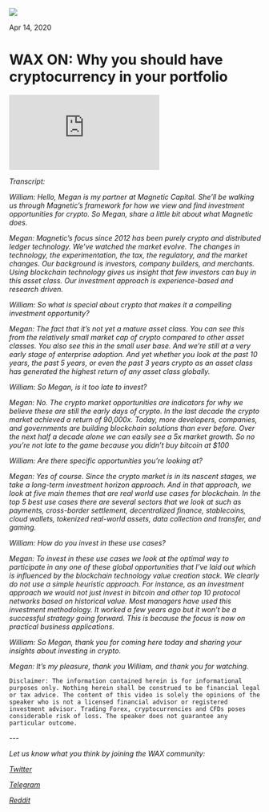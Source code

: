 ![](https://i.imgur.com/WpKE3pV.png)

Apr 14, 2020


**WAX ON: Why you should have cryptocurrency in your portfolio**
============================================================

<div class="text-center" style="max-width:560px; margin: 0 auto;"><div class="embed-responsive embed-responsive-16by9"><iframe src="https://www.youtube-nocookie.com/embed/z5v-ghLJKeU" frameborder="0" allow="accelerometer; autoplay; encrypted-media; gyroscope; picture-in-picture" allowfullscreen></iframe></div></div>


*Transcript:*

*William: Hello, Megan is my partner at Magnetic Capital. She’ll be
walking us through Magnetic’s framework for how we view and find
investment opportunities for crypto. So Megan, share a little bit about
what Magnetic does.*

*Megan: Magnetic’s focus since 2012 has been purely crypto and
distributed ledger technology. We’ve watched the market evolve. The
changes in technology, the experimentation, the tax, the regulatory, and
the market changes. Our background is investors, company builders, and
merchants. Using blockchain technology gives us insight that few
investors can buy in this asset class. Our investment approach is
experience-based and research driven.*

*William: So what is special about crypto that makes it a compelling
investment opportunity?*

*Megan: The fact that it’s not yet a mature asset class. You can see
this from the relatively small market cap of crypto compared to other
asset classes. You also see this in the small user base. And we’re still
at a very early stage of enterprise adoption. And yet whether you look
at the past 10 years, the past 5 years, or even the past 3 years crypto
as an asset class has generated the highest return of any asset class
globally.*

*William: So Megan, is it too late to invest?*

*Megan: No. The crypto market opportunities are indicators for why we
believe these are still the early days of crypto. In the last decade the
crypto market achieved a return of 90,000x. Today, more developers,
companies, and governments are building blockchain solutions than ever
before. Over the next half a decade alone we can easily see a 5x market
growth. So no you’re not late to the game because you didn’t buy bitcoin
at \$100*

*William: Are there specific opportunities you’re looking at?*

*Megan: Yes of course. Since the crypto market is in its nascent stages,
we take a long-term investment horizon approach. And in that approach,
we look at five main themes that are real world use cases for
blockchain. In the top 5 best use cases there are several sectors that
we look at such as payments, cross-border settlement, decentralized
finance, stablecoins, cloud wallets, tokenized real-world assets, data
collection and transfer, and gaming.*

*William: How do you invest in these use cases?*

*Megan: To invest in these use cases we look at the optimal way to
participate in any one of these global opportunities that I’ve laid out
which is influenced by the blockchain technology value creation stack.
We clearly do not use a simple heuristic approach. For instance, as an
investment approach we would not just invest in bitcoin and other top 10
protocol networks based on historical value. Most managers have used
this investment methodology. It worked a few years ago but it won’t be a
successful strategy going forward. This is because the focus is now on
practical business applications.*

*William: So Megan, thank you for coming here today and sharing your
insights about investing in crypto.*

*Megan: It’s my pleasure, thank you William, and thank you for
watching.*

    Disclaimer: The information contained herein is for informational purposes only. Nothing herein shall be construed to be financial legal or tax advice. The content of this video is solely the opinions of the speaker who is not a licensed financial advisor or registered investment advisor. Trading Forex, cryptocurrencies and CFDs poses considerable risk of loss. The speaker does not guarantee any particular outcome.

*---*

*Let us know what you think by joining the WAX community:*

[*Twitter*](https://go.wax.io/Twitter)

[*Telegram*](https://go.wax.io/Telegram)

[*Reddit*](https://go.wax.io/Reddit)

